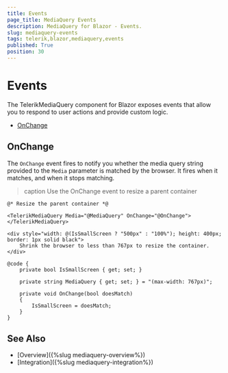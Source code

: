 ```yaml
---
title: Events
page_title: MediaQuery Events
description: MediaQuery for Blazor - Events.
slug: mediaquery-events
tags: telerik,blazor,mediaquery,events
published: True
position: 30
---
```


# Events

The TelerikMediaQuery component for Blazor exposes events that allow you to respond to user actions and provide custom logic.

* [OnChange](#onchange)

## OnChange

The `OnChange` event fires to notify you whether the media query string provided to the `Media` parameter is matched by the browser. It fires when it matches, and when it stops matching.


>caption Use the OnChange event to resize a parent container

````CSHTML
@* Resize the parent container *@

<TelerikMediaQuery Media="@MediaQuery" OnChange="@OnChange"></TelerikMediaQuery>

<div style="width: @(IsSmallScreen ? "500px" : "100%"); height: 400px; border: 1px solid black">
    Shrink the browser to less than 767px to resize the container.
</div>

@code {
    private bool IsSmallScreen { get; set; }

    private string MediaQuery { get; set; } = "(max-width: 767px)";

    private void OnChange(bool doesMatch)
    {
        IsSmallScreen = doesMatch;
    }
} 
````

## See Also

  * [Overview]({%slug mediaquery-overview%})
  * [Integration]({%slug mediaquery-integration%})
   
